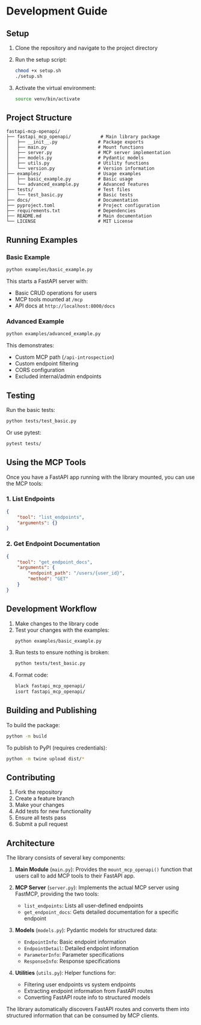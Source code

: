 # Development Guide

## Setup

1. Clone the repository and navigate to the project directory
2. Run the setup script:
   ```bash
   chmod +x setup.sh
   ./setup.sh
   ```

3. Activate the virtual environment:
   ```bash
   source venv/bin/activate
   ```

## Project Structure

```
fastapi-mcp-openapi/
├── fastapi_mcp_openapi/           # Main library package
│   ├── __init__.py               # Package exports
│   ├── main.py                   # Mount functions
│   ├── server.py                 # MCP server implementation
│   ├── models.py                 # Pydantic models
│   ├── utils.py                  # Utility functions
│   └── version.py                # Version information
├── examples/                     # Usage examples
│   ├── basic_example.py          # Basic usage
│   └── advanced_example.py       # Advanced features
├── tests/                        # Test files
│   └── test_basic.py             # Basic tests
├── docs/                         # Documentation
├── pyproject.toml                # Project configuration
├── requirements.txt              # Dependencies
├── README.md                     # Main documentation
└── LICENSE                       # MIT License
```

## Running Examples

### Basic Example
```bash
python examples/basic_example.py
```

This starts a FastAPI server with:
- Basic CRUD operations for users
- MCP tools mounted at `/mcp`
- API docs at `http://localhost:8000/docs`

### Advanced Example
```bash
python examples/advanced_example.py
```

This demonstrates:
- Custom MCP path (`/api-introspection`)
- Custom endpoint filtering
- CORS configuration
- Excluded internal/admin endpoints

## Testing

Run the basic tests:
```bash
python tests/test_basic.py
```

Or use pytest:
```bash
pytest tests/
```

## Using the MCP Tools

Once you have a FastAPI app running with the library mounted, you can use the MCP tools:

### 1. List Endpoints
```json
{
    "tool": "list_endpoints",
    "arguments": {}
}
```

### 2. Get Endpoint Documentation
```json
{
    "tool": "get_endpoint_docs",
    "arguments": {
        "endpoint_path": "/users/{user_id}",
        "method": "GET"
    }
}
```

## Development Workflow

1. Make changes to the library code
2. Test your changes with the examples:
   ```bash
   python examples/basic_example.py
   ```
3. Run tests to ensure nothing is broken:
   ```bash
   python tests/test_basic.py
   ```
4. Format code:
   ```bash
   black fastapi_mcp_openapi/
   isort fastapi_mcp_openapi/
   ```

## Building and Publishing

To build the package:
```bash
python -m build
```

To publish to PyPI (requires credentials):
```bash
python -m twine upload dist/*
```

## Contributing

1. Fork the repository
2. Create a feature branch
3. Make your changes
4. Add tests for new functionality
5. Ensure all tests pass
6. Submit a pull request

## Architecture

The library consists of several key components:

1. **Main Module** (`main.py`): Provides the `mount_mcp_openapi()` function that users call to add MCP tools to their FastAPI app.

2. **MCP Server** (`server.py`): Implements the actual MCP server using FastMCP, providing the two tools:
   - `list_endpoints`: Lists all user-defined endpoints
   - `get_endpoint_docs`: Gets detailed documentation for a specific endpoint

3. **Models** (`models.py`): Pydantic models for structured data:
   - `EndpointInfo`: Basic endpoint information
   - `EndpointDetail`: Detailed endpoint information
   - `ParameterInfo`: Parameter specifications
   - `ResponseInfo`: Response specifications

4. **Utilities** (`utils.py`): Helper functions for:
   - Filtering user endpoints vs system endpoints
   - Extracting endpoint information from FastAPI routes
   - Converting FastAPI route info to structured models

The library automatically discovers FastAPI routes and converts them into structured information that can be consumed by MCP clients.
